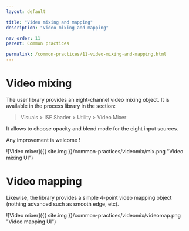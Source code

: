 ```yaml
---
layout: default

title: "Video mixing and mapping"
description: "Video mixing and mapping"

nav_order: 11
parent: Common practices

permalink: /common-practices/11-video-mixing-and-mapping.html
---
```


# Video mixing

The user library provides an eight-channel video mixing object.
It is available in the process library in the section: 

> Visuals > ISF Shader > Utility > Video Mixer

It allows to choose opacity and blend mode for the eight input sources.

Any improvement is welcome ! 

![Video mixer]({{ site.img }}/common-practices/videomix/mix.png "Video mixing UI")

# Video mapping

Likewise, the library provides a simple 4-point video mapping object (nothing advanced such as smooth edge, etc).

![Video mixer]({{ site.img }}/common-practices/videomix/videomap.png "Video mapping UI")
